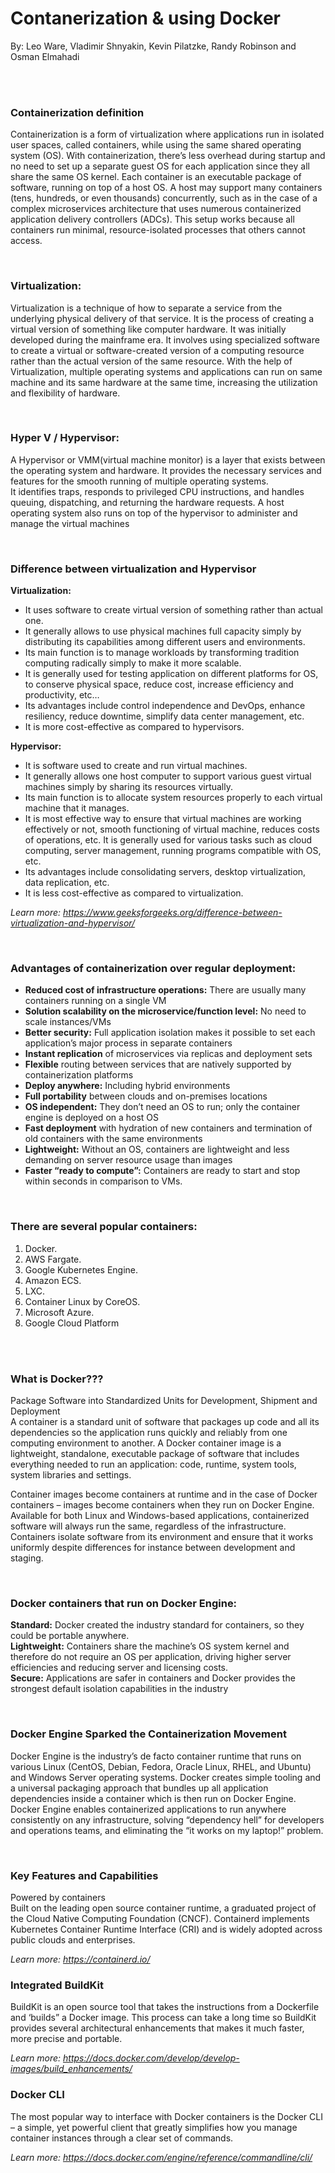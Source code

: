 <h1><b>Contanerization & using Docker</b></h1>
<p>By: Leo Ware, Vladimir Shnyakin, Kevin Pilatzke, Randy Robinson and Osman Elmahadi</p>

<br>
<break></break>
<br>
<h3><b> Containerization definition</b></h3>

<p>Containerization is a form of virtualization where applications run in isolated user spaces, called containers, while using the same shared operating system (OS). With containerization, there’s less overhead during startup and no need to set up a separate guest OS for each application since they all share the same OS kernel. Each container is an executable package of software, running on top of a host OS. A host may support many containers (tens, hundreds, or even thousands) concurrently, such as in the case of a complex microservices architecture that uses numerous containerized application delivery controllers (ADCs). This setup works because all containers run minimal, resource-isolated processes that others cannot access.</p>
<br>


<h3><b> Virtualization:</b> </h2>

<p>Virtualization is a technique of how to separate a service from the underlying physical delivery of that service. It is the process of creating a virtual version of something like computer hardware. It was initially developed during the mainframe era. It involves using specialized software to create a virtual or software-created version of a computing resource rather than the actual version of the same resource. With the help of Virtualization, multiple operating systems and applications can run on same machine and its same hardware at the same time, increasing the utilization and flexibility of hardware. </p>
<br>

<h3><b> Hyper V / Hypervisor:</b> </h2>

<p> A Hypervisor or VMM(virtual machine monitor) is a layer that exists between the operating system and hardware. It provides the necessary services and features for the smooth running of multiple operating systems. <br>
It identifies traps, responds to privileged CPU instructions, and handles queuing, dispatching, and returning the hardware requests. A host operating system also runs on top of the hypervisor to administer and manage the virtual machines</p>
<br>

<h3><b>Difference between virtualization and Hypervisor</b></h3>

<b>Virtualization:</b>
<ul>
<li> It uses software to create virtual version of something rather than actual one.</li>

<li> It generally allows to use physical machines full capacity simply by distributing its capabilities among different users and environments.</li>

<li> Its main function is to manage workloads by transforming tradition computing radically simply to make it more scalable.</li>

<li> It is generally used for testing application on different platforms for OS, to conserve physical space, reduce cost, increase efficiency and productivity, etc…</li>

<li>Its advantages include control independence and DevOps, enhance resiliency, reduce downtime, simplify data center management, etc. </li>

<li> It is more cost-effective as compared to hypervisors. </li>
</ul>

<b>Hypervisor:</b>
<ul>
<li>It is software used to create and run virtual machines. </li>

<li> It generally allows one host computer to support various guest virtual machines simply by sharing its resources virtually. </li>

<li> Its main function is to allocate system resources properly to each virtual machine that it manages.</li>

<li> It is most effective way to ensure that virtual machines are working effectively or not, smooth functioning of virtual machine, reduces costs of operations, etc. 
It is generally used for various tasks such as cloud computing, server management, running programs compatible with OS, etc.</li>
  
<li> Its advantages include consolidating servers, desktop virtualization, data replication, etc.  </li>

<li> It is less cost-effective as compared to virtualization. </li>
</ul>

<em> Learn more:  https://www.geeksforgeeks.org/difference-between-virtualization-and-hypervisor/</em>


<br>
<h3><b> Advantages of containerization over regular deployment:</b></h3>

<ul>
    <li><b>Reduced cost of infrastructure operations:</b> There are usually many containers running on a single VM</li>
    <li><b>Solution scalability on the microservice/function level:</b> No need to scale instances/VMs</li>
    <li><b>Better security:</b> Full application isolation makes it possible to set each application’s major process in separate containers</li>
    <li><b>Instant replication</b> of microservices via replicas and deployment sets</li>
    <li><b>Flexible</b> routing between services that are natively supported by containerization platforms</li>
    <li><b>Deploy anywhere:</b> Including hybrid environments</li>
    <li><b>Full portability</b> between clouds and on-premises locations</li>
    <li><b>OS independent:</b> They don’t need an OS to run; only the container engine is deployed on a host OS</li>
    <li><b>Fast deployment</b> with hydration of new containers and termination of old containers with the same environments</li>
    <li><b>Lightweight:</b> Without an OS, containers are lightweight and less demanding on server resource usage than images</li>
    <li><b>Faster “ready to compute”:</b> Containers are ready to start and stop within seconds in comparison to VMs.</li>
</ul>
<br>

<h3><b> There are several popular containers:</b> </h3>
<ol>
    <li> Docker.</li>
    <li> AWS Fargate.</li>
    <li> Google Kubernetes Engine.</li>
    <li> Amazon ECS.</li>
    <li> LXC.</li>
    <li> Container Linux by CoreOS.</li>
    <li> Microsoft Azure.</li>
    <li> Google Cloud Platform</li>
</ol>

<br>
<br>

<h3><b> What is Docker???</b> </h3>

<p>Package Software into Standardized Units for Development, Shipment and Deployment<br>
A container is a standard unit of software that packages up code and all its dependencies so the application runs quickly and reliably from one computing environment to another. A Docker container image is a lightweight, standalone, executable package of software that includes everything needed to run an application: code, runtime, system tools, system libraries and settings.</p>

<p>Container images become containers at runtime and in the case of Docker containers – images become containers when they run on Docker Engine. Available for both Linux and Windows-based applications, containerized software will always run the same, regardless of the infrastructure. Containers isolate software from its environment and ensure that it works uniformly despite differences for instance between development and staging.</p>

<br>

<h3><b> Docker containers that run on Docker Engine:</b> </h3>

<p><b> Standard:</b> Docker created the industry standard for containers, so they could be portable anywhere.<br>
<b> Lightweight:</b> Containers share the machine’s OS system kernel and therefore do not require an OS per application, driving higher server efficiencies and reducing server and licensing costs.<br>
<b> Secure:</b> Applications are safer in containers and Docker provides the strongest default isolation capabilities in the industry</p>
			
<br>

<h3><b> Docker Engine Sparked the Containerization Movement</b> </h3>
<p> Docker Engine is the industry’s de facto container runtime that runs on various Linux (CentOS, Debian, Fedora, Oracle Linux, RHEL, and Ubuntu) and Windows Server operating systems. Docker creates simple tooling and a universal packaging approach that bundles up all application dependencies inside a container which is then run on Docker Engine. Docker Engine enables containerized applications to run anywhere consistently on any infrastructure, solving “dependency hell” for developers and operations teams, and eliminating the “it works on my laptop!” problem.	</p>	 				 				 				 				

<br>

<h3><b> Key Features and Capabilities</b></h3>
<p>Powered by containers<br>
Built on the leading open source container runtime, a graduated project of the Cloud Native Computing Foundation (CNCF). Containerd implements Kubernetes Container Runtime Interface (CRI) and is widely adopted across public clouds and enterprises.<br>

<em> Learn more: https://containerd.io/</em></p>
	 				

<h3><b> Integrated BuildKit</b> </h3>
<p> BuildKit is an open source tool that takes the instructions from a Dockerfile and ‘builds” a Docker image. This process can take a long time so BuildKit provides several architectural enhancements that makes it much faster, more precise and portable.<br>

<em> Learn more: https://docs.docker.com/develop/develop-images/build_enhancements/</em></p>


<h3><b> Docker CLI</b> </h3>
<p> The most popular way to interface with Docker containers is the Docker CLI – a simple, yet powerful client that greatly simplifies how you manage container instances through a clear set of commands.<br>

<em> Learn more: https://docs.docker.com/engine/reference/commandline/cli/</em></p>


